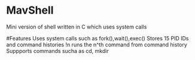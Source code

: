 # MavShell

Mini version of shell written in C which uses system calls

#Features
Uses system calls such as fork(),wait(),exec()
Stores 15 PID IDs and command histories
!n runs the n^th command from command history
Suppports commands sucha as cd, mkdir
